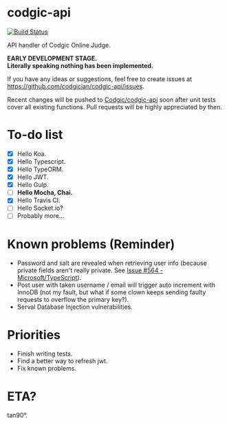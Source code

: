# codgic-api

[![Build Status](https://travis-ci.org/codgician/codgic-api.svg?branch=master)](https://travis-ci.org/codgician/codgic-api)

API handler of Codgic Online Judge.

**EARLY DEVELOPMENT STAGE.**  
**Literally speaking nothing has been implemented.**

If you have any ideas or suggestions, feel free to create issues at https://github.com/codgician/codgic-api/issues.

Recent changes will be pushed to [Codgic/codgic-api](https://github.com/codgic/codgic-api) soon after unit tests cover all existing functions. Pull requests will be highly appreciated by then.

# To-do list
- [x] Hello Koa.
- [x] Hello Typescript.
- [x] Hello TypeORM.
- [x] Hello JWT.
- [x] Hello Gulp.
- [ ] **Hello Mocha, Chai.**
- [x] Hello Travis CI.
- [ ] Hello Socket.io?
- [ ] Probably more...

# Known problems (Reminder)
- Password and salt are revealed when retrieving user info (because private fields aren't really private. See [Issue #564 - Microsoft/TypeScript](https://github.com/Microsoft/TypeScript/issues/564)).
- Post user with taken username / email will trigger auto increment with InnoDB (not my fault, but what if some clown keeps sending faulty requests to overflow the primary key?).
- Serval Database Injection vulnerabilities.

# Priorities
- Finish writing tests.
- Find a better way to refresh jwt.
- Fix known problems.

# ETA?
tan90°.
